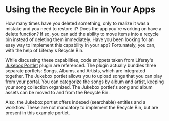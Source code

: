 # Using the Recycle Bin in Your Apps

How many times have you deleted something, only to realize it was a mistake and 
you need to restore it? Does the app you're working on have a delete function? 
If so, you can add the ability to move items into a recycle bin instead of 
deleting them immediately. Have you been looking for an easy way to implement 
this capability in your app? Fortunately, you can, with the help of Liferay's 
Recycle Bin.

While discussing these capabilities,  code snippets taken from Liferay's 
 [Jukebox Portlet](https://github.com/liferay-labs/jukebox-portlet) plugin are 
 referenced. The plugin actually bundles three separate portlets: Songs, Albums, 
 and Artists, which are integrated together. The Jukebox portlet allows you to 
 upload songs that you can play from your portal. You can categorize the songs 
 by album and artist, keeping your song collection organized. The Jukebox 
 portlet's song and album assets can be moved to and from the Recycle Bin. 

Also, the Jukebox portlet offers indexed (searchable) entities and a workflow. 
These are not mandatory to implement the Recycle Bin, but are present in this 
example portlet.
